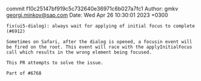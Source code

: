 commit f10c25147bf919c5c732640e36971c6b027a7fc1
Author: gmkv <georgi.minkov@sap.com>
Date:   Wed Apr 26 10:30:01 2023 +0300

    fix(ui5-dialog): always wait for applying of initial focus to complete (#6912)
    
    Sometimes on Safari, after the dialog is opened, a focusin event will be fired on the root. This event will race with the applyInitialFocus call which results in the wrong element being focused.
    
    This PR attempts to solve the issue.
    
    Part of #6768
